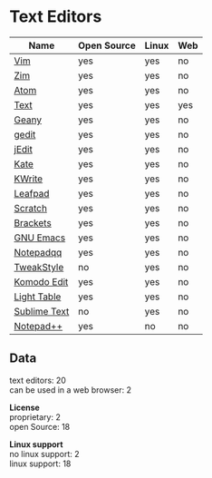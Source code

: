 # Text Editors
| Name                                                             | Open Source | Linux | Web |
| ---------------------------------------------------------------- | ----------- | ----- | --- |
| [Vim](http://www.vim.org/)                                       | yes         | yes   |  no |
| [Zim](http://zim-wiki.org/)                                      | yes         | yes   |  no |
| [Atom](https://atom.io/)                                         | yes         | yes   |  no |
| [Text](https://github.com/GoogleChrome/text-app)                 | yes         | yes   | yes |
| [Geany](http://www.geany.org/)                                   | yes         | yes   |  no |
| [gedit](https://wiki.gnome.org/Apps/Gedit)                       | yes         | yes   |  no |
| [jEdit](http://www.jedit.org/)                                   | yes         | yes   |  no |
| [Kate](https://kate-editor.org/)                                 | yes         | yes   |  no |
| [KWrite](https://www.kde.org/applications/utilities/kwrite/)     | yes         | yes   |  no |
| [Leafpad](http://tarot.freeshell.org/leafpad/)                   | yes         | yes   |  no |
| [Scratch](https://launchpad.net/scratch)                         | yes         | yes   |  no |
| [Brackets](http://brackets.io/)                                  | yes         | yes   |  no |
| [GNU Emacs](https://www.gnu.org/software/emacs/)                 | yes         | yes   |  no |
| [Notepadqq](http://notepadqq.altervista.org/wp/)                 | yes         | yes   |  no |
| [TweakStyle](https://tweakstyle.com/)                            |  no         | yes   |  no |
| [Komodo Edit](https://www.activestate.com/products/komodo-edit/) | yes         | yes   |  no |
| [Light Table](http://lighttable.com/)                            | yes         | yes   |  no |
| [Sublime Text](https://www.sublimetext.com/)                     |  no         | yes   |  no |
| [Notepad++](https://notepad-plus-plus.org/)                      | yes         |  no   |  no |

## Data
text editors: 20  
can be used in a web browser: 2

**License**  
proprietary: 2  
open Source: 18

**Linux support**  
no linux support: 2  
linux support: 18
